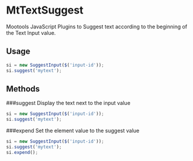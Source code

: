 # MtTextSuggest

Mootools JavaScript Plugins to Suggest text according to the beginning of the
Text Input value.

## Usage 
```js
si = new SuggestInput($('input-id'));
si.suggest('mytext');
```

## Methods
###suggest
Display the text next to the input value
```js
si = new SuggestInput($('input-id'));
si.suggest('mytext');
```

###expend
Set the element value to the suggest value
```js
si = new SuggestInput($('input-id'));
si.suggest('mytext');
si.expend();
```
